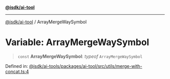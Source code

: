 [**@isdk/ai-tool**](../README.md)

***

[@isdk/ai-tool](../globals.md) / ArrayMergeWaySymbol

# Variable: ArrayMergeWaySymbol

> `const` **ArrayMergeWaySymbol**: *typeof* `ArrayMergeWaySymbol`

Defined in: [@isdk/ai-tools/packages/ai-tool/src/utils/merge-with-concat.ts:4](https://github.com/isdk/ai-tool.js/blob/e883e341c67e937e7d3a3e95e8bc56844896f5a3/src/utils/merge-with-concat.ts#L4)
